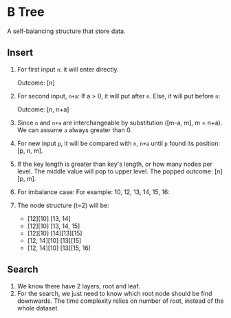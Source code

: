 # B Tree

A self-balancing structure that store data.

## Insert
1. For first input `n`: it will enter directly.

    Outcome: [n]
2. For second input, `n+a`:
    If a > 0, it will put after `n`. Else, it will put before `n`:
   
    Outcome: [n, n+a]
3. Since `n` and `n+a` are interchangeable by substitution ([m-a, m], m = n+a). We can assume `a` always greater than 0. 
4. For new input `p`, it will be compared with `n`, `n+a` until `p` found its position: [p, n, m].
5. If the key length is greater than key's length, or how many nodes per level. The middle value will pop to upper level. The popped outcome: [n][p, m].
6. For imbalance case: For example: 10, 12, 13, 14, 15, 16:
7. The node structure (t=2) will be:

    - [12][10] [13, 14]
    - [12][10] [13, 14, 15]
    - [12][10] [14][13][15]
    - [12, 14][10] [13][15]
    - [12, 14][10] [13][15, 16]

## Search
1. We know there have 2 layers, root and leaf. 
2. For the search, we just need to know which root node should be find downwards. The time complexity relies on number of root, instead of the whole dataset.